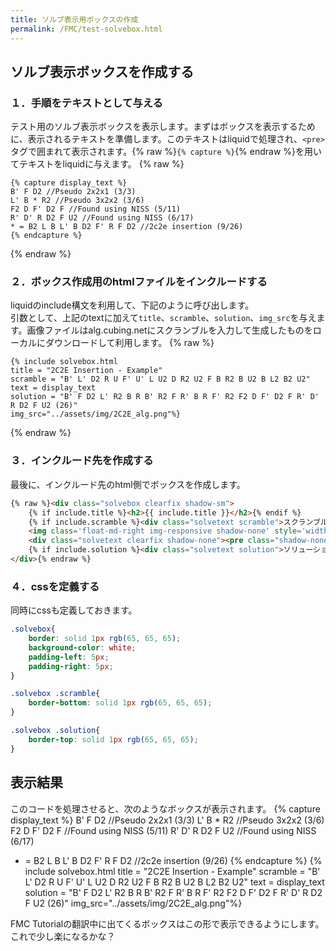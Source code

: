 ```yaml
---
title: ソルブ表示用ボックスの作成
permalink: /FMC/test-solvebox.html
---
```


## ソルブ表示ボックスを作成する
### １．手順をテキストとして与える
テスト用のソルブ表示ボックスを表示します。まずはボックスを表示するために、表示されるテキストを準備します。このテキストはliquidで処理され、`<pre>`タグで囲まれて表示されます。{% raw %}`{% capture %}`{% endraw %}を用いてテキストをliquidに与えます。
{% raw %}
```
{% capture display_text %}
B' F D2 //Pseudo 2x2x1 (3/3)
L' B * R2 //Pseudo 3x2x2 (3/6)
F2 D F' D2 F //Found using NISS (5/11)
R' D' R D2 F U2 //Found using NISS (6/17)
* = B2 L B L' B D2 F' R F D2 //2c2e insertion (9/26)
{% endcapture %}
```
{% endraw %}

### ２．ボックス作成用のhtmlファイルをインクルードする
liquidのinclude構文を利用して、下記のように呼び出します。  
引数として、上記のtextに加えて`title`、`scramble`、`solution`、`img_src`を与えます。画像ファイルはalg.cubing.netにスクランブルを入力して生成したものをローカルにダウンロードして利用します。
{% raw %}
```
{% include solvebox.html
title = "2C2E Insertion - Example"
scramble = "B' L' D2 R U F' U' L U2 D R2 U2 F B R2 B U2 B L2 B2 U2"
text = display_text
solution = "B' F D2 L' R2 B R B' R2 F R' B R F' R2 F2 D F' D2 F R' D' R D2 F U2 (26)"
img_src="../assets/img/2C2E_alg.png"%}
```
{% endraw %}

### ３．インクルード先を作成する
最後に、インクルード先のhtml側でボックスを作成します。
```html
{% raw %}<div class="solvebox clearfix shadow-sm">
    {% if include.title %}<h2>{{ include.title }}</h2>{% endif %}
    {% if include.scramble %}<div class="solvetext scramble">スクランブル: {{ include.scramble }}</div>{% endif %}
    <img class='float-md-right img-responsive shadow-none' style='width:150px;height:auto;padding:0;margin:15px 0 0 15px;' src='{{ include.img_src }}'>
    <div class="solvetext clearfix shadow-none"><pre class="shadow-none">{{ include.text }}</pre></div>
    {% if include.solution %}<div class="solvetext solution">ソリューション: {{ include.solution }}</div>{% endif %}
</div>{% endraw %}
```
### ４．cssを定義する
同時にcssも定義しておきます。
```css
.solvebox{
    border: solid 1px rgb(65, 65, 65);
    background-color: white;
    padding-left: 5px;
    padding-right: 5px;
}

.solvebox .scramble{
    border-bottom: solid 1px rgb(65, 65, 65);
}

.solvebox .solution{
    border-top: solid 1px rgb(65, 65, 65);
}
```


## 表示結果
このコードを処理させると、次のようなボックスが表示されます。
{% capture display_text %}
B' F D2 //Pseudo 2x2x1 (3/3)
L' B * R2 //Pseudo 3x2x2 (3/6)
F2 D F' D2 F //Found using NISS (5/11)
R' D' R D2 F U2 //Found using NISS (6/17)
* = B2 L B L' B D2 F' R F D2 //2c2e insertion (9/26)
{% endcapture %}
{% include solvebox.html
title = "2C2E Insertion - Example"
scramble = "B' L' D2 R U F' U' L U2 D R2 U2 F B R2 B U2 B L2 B2 U2"
text = display_text
solution = "B' F D2 L' R2 B R B' R2 F R' B R F' R2 F2 D F' D2 F R' D' R D2 F U2 (26)"
img_src="../assets/img/2C2E_alg.png"%}

FMC Tutorialの翻訳中に出てくるボックスはこの形で表示できるようにします。これで少し楽になるかな？